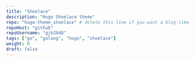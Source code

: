 ```yaml
---
title: "Shoelace"
description: "Hugo Shoelace theme"
repo: "hugo-theme_shoelace" # delete this line if you want a blog-like page
repoHost: "github"
repoUsername: "gjb2048"
tags: ["go", "golang", "hugo", "shoelace"]
weight: 0
draft: false
---
```

